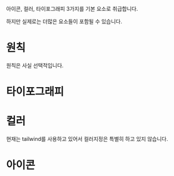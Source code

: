 아이콘, 컬러, 타이포그래피 3가지를 기본 요소로 취급합니다.

하지만 실제로는 더많은 요소들이 포함될 수 있습니다.

# 원칙

원칙은 사실 선택적입니다.

# 타이포그래피

# 컬러

현재는 tailwind를 사용하고 있어서 컬러지정은 특별히 하고 있지 않습니다.

# 아이콘
